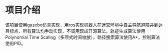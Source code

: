 # 项目介绍
该项目使用gazebo仿真实现，用ros实现机器人在迷宫环境中自主导航避障并到达目标点，所有算法均手动实现，不调用现成开源算法。轨迹生成算法使用Polynomial Time Scaling（多项式时间缩放），路径搜索算法使用A*，控制算法使用PID。
